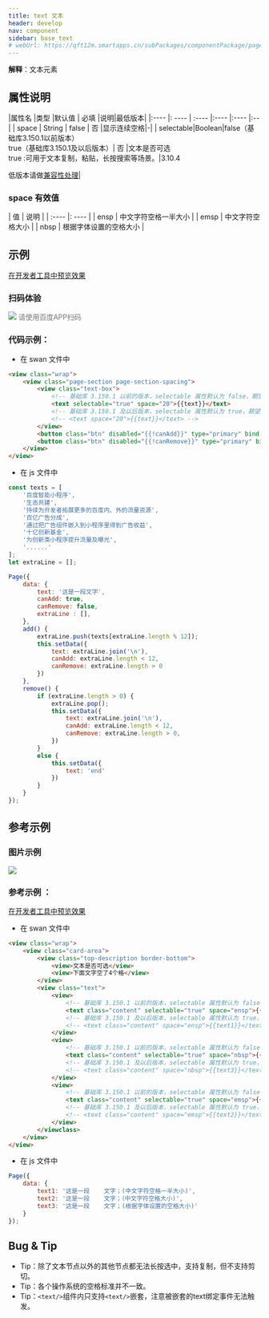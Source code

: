 ```yaml
---
title: text 文本
header: develop
nav: component
sidebar: base_text
# webUrl: https://qft12m.smartapps.cn/subPackages/componentPackage/pages/text/text
---
```





**解释**：文本元素

##  属性说明 

|属性名 |类型  |默认值  | 必填 |说明|最低版本|
|:---- |: ---- | :---- |:---- |:---- |:--|
| space | String  | false | 否 |显示连续空格|-|
| selectable|Boolean|false（基础库3.150.1以前版本）<br>true（基础库3.150.1及以后版本）| 否 |文本是否可选<br> true :可用于文本复制，粘贴，长按搜索等场景。|3.10.4 <p>低版本请做<a href="https://smartprogram.baidu.com/docs/develop/swan/compatibility/">兼容性处理</a>|

###  space 有效值 

| 值 | 说明 |
| :---- |: ---- |
| ensp | 中文字符空格一半大小 |
| emsp | 中文字符空格大小 |
| nbsp | 根据字体设置的空格大小 |


## 示例

<a href="swanide://fragment/584fca924c6e0b46b8fb4193a4add5fb1577170498889" title="在开发者工具中预览效果" target="_self">在开发者工具中预览效果</a>

### 扫码体验

<div class='scan-code-container'>
    <img src="https://b.bdstatic.com/miniapp/assets/images/doc_demo/text.png" class="demo-qrcode-image" />
    <font color=#777 12px>请使用百度APP扫码</font>
</div>



 

###  代码示例：


* 在 swan 文件中

```html
<view class="wrap">
    <view class="page-section page-section-spacing">
        <view class="text-box">
            <!-- 基础库 3.150.1 以前的版本，selectable 属性默认为 false，期望文本可被选中时需设置此属性为 true -->
            <text selectable="true" space="20">{{text}}</text>
            <!-- 基础库 3.150.1 及以后版本，selectable 属性默认为 true，期望文本可被选中时不用设置此属性 -->
            <!-- <text space="20">{{text}}</text> -->
        </view>
        <button class="btn" disabled="{{!canAdd}}" type="primary" bind:tap="add">add text</button>
        <button class="btn" disabled="{{!canRemove}}" type="primary" bind:tap="remove">remove text</button>
    </view>
</view>
```

* 在 js 文件中

```js
const texts = [
    '百度智能小程序',
    '生态共建',
    '持续为开发者拓展更多的百度内、外的流量资源',
    '百亿广告分成',
    '通过把广告组件嵌入到小程序里得到广告收益',
    '十亿创新基金',
    '为创新类小程序提升流量及曝光',
    '......'
];
let extraLine = [];

Page({
    data: {
        text: '这是一段文字',
        canAdd: true,
        canRemove: false,
        extraLine : [],
    },
    add() {
        extraLine.push(texts[extraLine.length % 12]);
        this.setData({
            text: extraLine.join('\n'),
            canAdd: extraLine.length < 12,
            canRemove: extraLine.length > 0
        })
    },
    remove() {
        if (extraLine.length > 0) {
            extraLine.pop();
            this.setData({
                text: extraLine.join('\n'),
                canAdd: extraLine.length < 12,
                canRemove: extraLine.length > 0,
            })
        }
        else {
            this.setData({
                text: 'end'
            })
        }
    }
});

```
## 参考示例

###  图片示例 

<div class="m-doc-custom-examples">
    <div class="m-doc-custom-examples-correct">
        <img src="https://b.bdstatic.com/miniapp/images/text-search.png">
    </div>
    <div class="m-doc-custom-examples-correct">
        <img src=" ">
    </div>
    <div class="m-doc-custom-examples-correct">
        <img src=" ">
    </div>     
</div>

###  参考示例 ：

<a href="swanide://fragment/0975d407116406962b9346f8d66d80ce1577170406870" title="在开发者工具中预览效果" target="_self">在开发者工具中预览效果</a>

* 在 swan 文件中

```html
<view class="wrap">
    <view class="card-area">
        <view class="top-description border-bottom">
            <view>文本是否可选</view>
            <view>下面文字空了4个格</view>
        </view>
        <view class="text">
            <view>
                <!-- 基础库 3.150.1 以前的版本，selectable 属性默认为 false，期望文本可被选中时需设置此属性为 true -->
                <text class="content" selectable="true" space="ensp">{{text1}}</text>
                <!-- 基础库 3.150.1 及以后版本，selectable 属性默认为 true，期望文本可被选中时不用设置此属性 -->
                <!-- <text class="content" space="ensp">{{text1}}</text> -->
            </view>
            <view>
                <!-- 基础库 3.150.1 以前的版本，selectable 属性默认为 false，期望文本可被选中时需设置此属性为 true -->
                <text class="content" selectable="true" space="nbsp">{{text3}}</text>
                <!-- 基础库 3.150.1 及以后版本，selectable 属性默认为 true，期望文本可被选中时不用设置此属性 -->
                <!-- <text class="content" space="nbsp">{{text3}}</text> -->
            </view>
            <view>
                <!-- 基础库 3.150.1 以前的版本，selectable 属性默认为 false，期望文本可被选中时需设置此属性为 true -->
                <text class="content" selectable="true" space="emsp">{{text2}}</text>
                <!-- 基础库 3.150.1 及以后版本，selectable 属性默认为 true，期望文本可被选中时不用设置此属性 -->
                <!-- <text class="content" space="emsp">{{text2}}</text> -->
            </view>
        </viewclass>
    </view>
</view>
```

* 在 js 文件中

```js
Page({
    data: {
        text1: '这是一段    文字；(中文字符空格一半大小)',
        text2: '这是一段    文字；（中文字符空格大小)',
        text3: '这是一段    文字；(根据字体设置的空格大小)'
    }
});
```


##  Bug & Tip 

* Tip：除了文本节点以外的其他节点都无法长按选中，支持复制，但不支持剪切。
* Tip：各个操作系统的空格标准并不一致。
* Tip：`<text/>`组件内只支持`<text/>`嵌套，注意被嵌套的text绑定事件无法触发。

